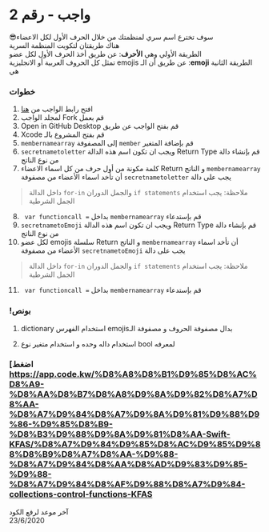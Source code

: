  
# واجب  - رقم 2
 😎سوف تخترع اسم سري لمنظمتك  من خلال الحرف الأول لكل الاعضاء \
 هناك طريقتان لتكويت المنظمة السرية\
 الطريقة الأولي وهي **الأحرف**: عن طريق أخذ الحرف الأول لكل عضو\
 تمثل كل الحروف العربية أو الانجليزية emojis عن طريق أن الـ  :**emoji** الطريقة الثانية هي 
### خطوات 

1. افتح رابط الواجب من [هنا](https://github.com/kuwaitcodes/ios-hw-2)
2. لمجلد الواجب Fork قم بعمل
3. Open in GitHub Desktop قم بفتح الواجب عن طريق 
4. Xcode قم بفتح المشروع بالـ
5. `membernamearray` إلى المصفوفة  `member` قم بإضافة المتغير 
6. `secretnametoletter` ويجب ان تكون اسم هذه الدالة  Return Type قم بإنشاء دالة من نوع الناتج    
7. كلمة مكونة من أول حرف من كل اسماء الاعضاء Return  و الناتج  `membernamearray` أن تأخد اسماء الأعضاء من مصفوفة  `secretnametoletter` يجب على دالة
> داخل الدالة `for-in` والجمل الدوران `if statements`  ملاحظة: يجب استخدام الجمل الشرطية 
8. ` var functioncall =` بداخل `membernamearray` قم بإستدعاء
9. `secretnametoEmoji` ويجب ان تكون اسم هذه الدالة  Return Type قم بإنشاء دالة من نوع الناتج    
10.  لكل عضو emojis سلسلة  Return  و الناتج  `membernamearray` أن تأخد اسماء الأعضاء من مصفوفة  `secretnametoEmoji` يجب على دالة 
> داخل الدالة `for-in` والجمل الدوران `if statements`  ملاحظة: يجب استخدام الجمل الشرطية 

11. ` var functioncall =` بداخل `membernamearray` قم بإستدعاء


### !بونص 
1.  dictionary استخدام الفهرس emojisبدال  مصفوفة الحروف و مصفوفة الـ 

2. استخدام داله وحده و استخدام متغير نوع bool لمعرفه

### [اضغط https://app.code.kw/%D8%A8%D8%B1%D9%85%D8%AC%D8%A9-%D8%AA%D8%B7%D8%A8%D9%8A%D9%82%D8%A7%D8%AA-%D8%A7%D9%84%D8%A7%D9%8A%D9%81%D9%88%D9%86-%D9%85%D8%B9-%D8%B3%D9%88%D9%8A%D9%81%D8%AA-Swift-KFAS/%D8%A7%D9%84%D9%85%D8%AC%D9%85%D9%88%D8%B9%D8%A7%D8%AA-%D9%88-%D8%A7%D9%84%D8%AA%D8%AD%D9%83%D9%85-%D9%88-%D8%A7%D9%84%D8%AF%D9%88%D8%A7%D9%84-collections-control-functions-KFAS


آخر موعد لرفع الكود\
23/6/2020



